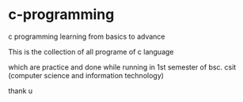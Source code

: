 # c-programming

c programming learning from basics to advance 

This is the collection of all programe of c language 

which are practice and done while running in 1st semester of bsc. csit (computer science and information technology)

thank u
